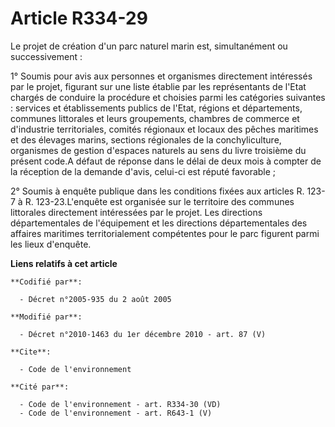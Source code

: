 # Article R334-29

Le projet de création d'un parc naturel marin est, simultanément ou successivement : 

1° Soumis pour avis aux personnes et organismes directement intéressés par le projet, figurant sur une liste établie par les
représentants de l'Etat chargés de conduire la procédure et choisies parmi les catégories suivantes : services et
établissements publics de l'Etat, régions et départements, communes littorales et leurs groupements,      chambres de
commerce et d'industrie territoriales, comités régionaux et locaux des pêches maritimes et des élevages marins, sections
régionales de la conchyliculture, organismes de gestion d'espaces naturels au sens du livre troisième du présent code.A
défaut de réponse dans le délai de deux mois à compter de la réception de la demande d'avis, celui-ci est réputé favorable ; 

2° Soumis à enquête publique dans les conditions fixées aux articles R. 123-7 à R. 123-23.L'enquête est organisée sur le
territoire des communes littorales directement intéressées par le projet. Les directions départementales de l'équipement et
les directions départementales des affaires maritimes territorialement compétentes pour le parc figurent parmi les lieux
d'enquête.

**Liens relatifs à cet article**

	**Codifié par**:

	  - Décret n°2005-935 du 2 août 2005

	**Modifié par**:

	  - Décret n°2010-1463 du 1er décembre 2010 - art. 87 (V)

	**Cite**:

	  - Code de l'environnement

	**Cité par**:

	  - Code de l'environnement - art. R334-30 (VD)
	  - Code de l'environnement - art. R643-1 (V)

